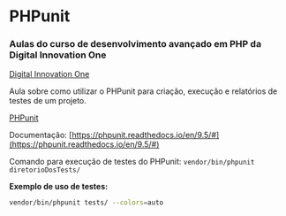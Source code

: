 # PHPunit
### Aulas do curso de desenvolvimento avançado em PHP da Digital Innovation One

[Digital Innovation One](https://web.digitalinnovation.one/)

Aula sobre como utilizar o PHPunit para criação, execução e relatórios de testes de um projeto.

[PHPunit](https://phpunit.de/)

Documentação: [https://phpunit.readthedocs.io/en/9.5/#](https://phpunit.readthedocs.io/en/9.5/#)

Comando para execução de testes do PHPunit: `vendor/bin/phpunit diretorioDosTests/`

**Exemplo de uso de testes:**
```bash
vendor/bin/phpunit tests/ --colors=auto
```
